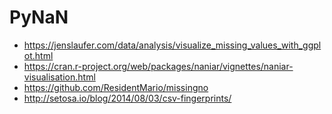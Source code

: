 # PyNaN

* https://jenslaufer.com/data/analysis/visualize_missing_values_with_ggplot.html
* https://cran.r-project.org/web/packages/naniar/vignettes/naniar-visualisation.html
* https://github.com/ResidentMario/missingno
* http://setosa.io/blog/2014/08/03/csv-fingerprints/

